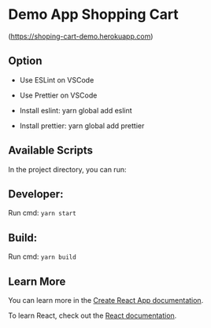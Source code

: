 # Demo App Shopping Cart

(https://shoping-cart-demo.herokuapp.com)

## Option

- Use ESLint on VSCode

- Use Prettier on VSCode

- Install eslint: yarn global add eslint

- Install prettier: yarn global add prettier

## Available Scripts

In the project directory, you can run:

## Developer:

Run cmd: `yarn start`

## Build:

Run cmd: `yarn build`

## Learn More

You can learn more in the [Create React App documentation](https://facebook.github.io/create-react-app/docs/getting-started).

To learn React, check out the [React documentation](https://reactjs.org/).
